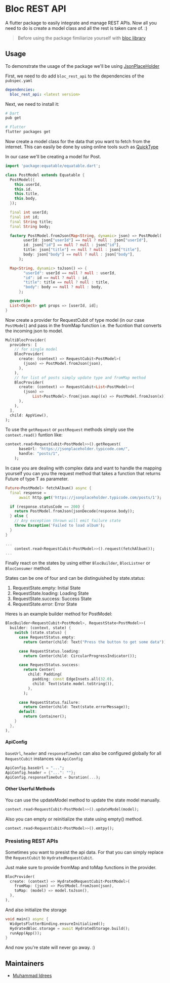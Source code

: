 # Bloc REST API

A flutter package to easily integrate and manage REST APIs. Now all you need to do is create a model class and all the rest is taken care of. :)

> Before using the package fimiliarize yourself with [bloc library](https://bloclibrary.dev/#/)

## Usage

To demonstrate the usage of the package we'll be using [JsonPlaceHolder](https://jsonplaceholder.typicode.com/)

First, we need to do add `bloc_rest_api` to the dependencies of the `pubspec.yaml`

```yaml
dependencies:
  bloc_rest_api: <latest version>
```

Next, we need to install it:

```sh
# Dart
pub get

# Flutter
flutter packages get
```

Now create a model class for the data that you want to fetch from the internet. This can easily be done by using online tools such as [QuickType](https://app.quicktype.io/)

In our case we'll be creating a model for Post.

```dart
import 'package:equatable/equatable.dart';

class PostModel extends Equatable {
  PostModel({
    this.userId,
    this.id,
    this.title,
    this.body,
  });

  final int userId;
  final int id;
  final String title;
  final String body;

  factory PostModel.fromJson(Map<String, dynamic> json) => PostModel(
        userId: json["userId"] == null ? null : json["userId"],
        id: json["id"] == null ? null : json["id"],
        title: json["title"] == null ? null : json["title"],
        body: json["body"] == null ? null : json["body"],
      );

  Map<String, dynamic> toJson() => {
        "userId": userId == null ? null : userId,
        "id": id == null ? null : id,
        "title": title == null ? null : title,
        "body": body == null ? null : body,
      };

  @override
  List<Object> get props => [userId, id];
}
```

Now create a provider for RequestCubit of type model (in our case `PostModel`) and pass in the fromMap function i.e. the fucntion that converts the incoming json to model.

```dart
MultiBlocProvider(
  providers: [
    // for single model
    BlocProvider(
      create: (context) => RequestCubit<PostModel>(
        (json) => PostModel.fromJson(json),
      ),
    ),
    // for list of posts simply update type and fromMap method
    BlocProvider(
      create: (context) => RequestCubit<List<PostModel>>(
        (json) =>
            List<PostModel>.from(json.map((x) => PostModel.fromJson(x))),
      ),
    ),
  ],
  child: AppView(),
);
```

To use the `getRequest` or `postRequest` methods simply use the `context.read()` funtion like:

```dart
context.read<RequestCubit<PostModel>>().getRequest(
      baseUrl: "https://jsonplaceholder.typicode.com/",
      handle: "posts/1",
    );
```


In case you are dealing with complex data and want to handle the mapping yourself you can you the request method that takes a function that returns Future of type T as parameter.

```dart
Future<PostModel> fetchAlbum() async {
  final response =
      await http.get('https://jsonplaceholder.typicode.com/posts/1');

  if (response.statusCode == 200) {
    return PostModel.fromJson(jsonDecode(response.body));
  } else {
    // Any exception thrown will emit failure state
    throw Exception('Failed to load album');
  }
}

...
    context.read<RequestCubit<PostModel>>().request(fetchAlbum());
...
```

Finally react on the states by using either `BlocBuilder`, `BlocListner` or `BlocConsumer` method.

States can be one of four and can be distinguished by state.status:
     
1. RequestState.empty: Initial State
2. RequestState.loading: Loading State
3. RequestState.success: Success State
4. RequestState.error: Error State

Heres is an example builder method for PostModel:

```dart
BlocBuilder<RequestCubit<PostModel>, RequestState<PostModel>>(
  builder: (context, state) {
    switch (state.status) {
      case RequestStatus.empty:
        return Center(child: Text("Press the button to get some data"));

      case RequestStatus.loading:
        return Center(child: CircularProgressIndicator());

      case RequestStatus.success:
        return Center(
          child: Padding(
            padding: const EdgeInsets.all(32.0),
            child: Text(state.model.toString()),
          ),
        );

      case RequestStatus.failure:
        return Center(child: Text(state.errorMessage));
      default:
        return Container();
    }
  },
),
```

#### ApiConfig

`baseUrl`, `header` and `responseTimeOut` can also be configured globally for all `RequestCubit` instances via `ApiConfig`

```dart
ApiConfig.baseUrl = "...";
ApiConfig.header = {"...": ""};
ApiConfig.responseTimeOut = Duration(...);
```

#### Other Userful Methods

You can use the updateModel method to update the state model manually.

```dart
context.read<RequestCubit<PostModel>>().updateModel(model);
```

Also you can empty or reinitialize the state using empty() method.

```dart
context.read<RequestCubit<PostModel>>().emtpy();
```

### Presisting REST APIs

Sometimes you want to presist the api data. For that you can simply replace the `RequestCubit` to `HydratedRequestCubit`.

Just make sure to provide fromMap and toMap functions in the provider.
```dart
BlocProvider(
  create: (context) => HydratedRequestCubit<PostModel>(
    fromMap: (json) => PostModel.fromJson(json),
    toMap: (model) => model.toJson(),
  ),
),
```

And also initialize the storage
```dart
void main() async {
  WidgetsFlutterBinding.ensureInitialized();
  HydratedBloc.storage = await HydratedStorage.build();
  runApp(App());
}
```

And now you're state will never go away. :)
## Maintainers

- [Muhammad Idrees](https://github.com/muhammadIdrees)